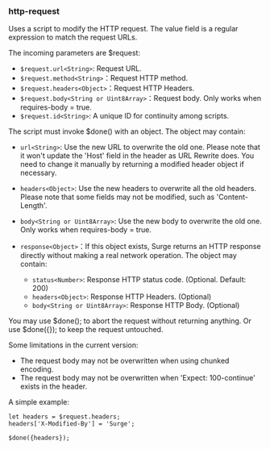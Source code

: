 ### http-request

Uses a script to modify the HTTP request. The value field is a regular expression to match the request URLs.

The incoming parameters are $request:

*   `$request.url<String>`: Request URL.
*   `$request.method<String>`：Request HTTP method.
*   `$request.headers<Object>`：Request HTTP Headers.
*   `$request.body<String or Uint8Array>`：Request body. Only works when requires-body = true.
*   `$request.id<String>`: A unique ID for continuity among scripts.

The script must invoke $done() with an object. The object may contain:

*   `url<String>`: Use the new URL to overwrite the old one. Please note that it won't update the 'Host' field in the header as URL Rewrite does. You need to change it manually by returning a modified header object if necessary.
*   `headers<Object>`: Use the new headers to overwrite all the old headers. Please note that some fields may not be modified, such as 'Content-Length'.
*   `body<String or Uint8Array>`: Use the new body to overwrite the old one. Only works when requires-body = true.
    
*   `response<Object>`：If this object exists, Surge returns an HTTP response directly without making a real network operation. The object may contain:
    
    *   `status<Number>`: Response HTTP status code. (Optional. Default: 200)
    *   `headers<Object>`: Response HTTP Headers. (Optional)
    *   `body<String or Uint8Array>`: Response HTTP Body. (Optional)

You may use $done(); to abort the request without returning anything. Or use $done({}); to keep the request untouched.

Some limitations in the current version:

*   The request body may not be overwritten when using chunked encoding.
*   The request body may not be overwritten when 'Expect: 100-continue' exists in the header.

A simple example:

```
let headers = $request.headers;
headers['X-Modified-By'] = 'Surge';

$done({headers});
```